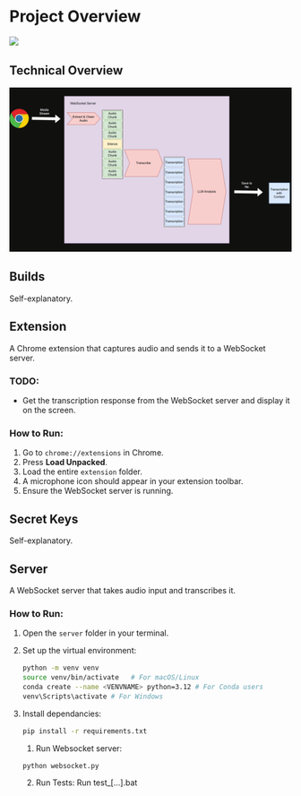 # Project Overview

![](https://github.com/phbui/real-time-captioning-extension/blob/main/captioning.gif)

## Technical Overview

![](https://github.com/phbui/real-time-captioning-extension/blob/main/diagram.png)

## Builds

Self-explanatory.

## Extension

A Chrome extension that captures audio and sends it to a WebSocket server.

### TODO:

- Get the transcription response from the WebSocket server and display it on the screen.

### How to Run:

1. Go to `chrome://extensions` in Chrome.
2. Press **Load Unpacked**.
3. Load the entire `extension` folder.
4. A microphone icon should appear in your extension toolbar.
5. Ensure the WebSocket server is running.

## Secret Keys

Self-explanatory.

## Server

A WebSocket server that takes audio input and transcribes it.

### How to Run:

1. Open the `server` folder in your terminal.
2. Set up the virtual environment:

   ```bash
   python -m venv venv
   source venv/bin/activate   # For macOS/Linux
   conda create --name <VENVNAME> python=3.12 # For Conda users
   venv\Scripts\activate # For Windows
   ```

3. Install dependancies:

   ```bash
   pip install -r requirements.txt
   ```

   1. Run Websocket server:

   ```bash
   python websocket.py

   ```

   2. Run Tests:
      Run test\_[...].bat
